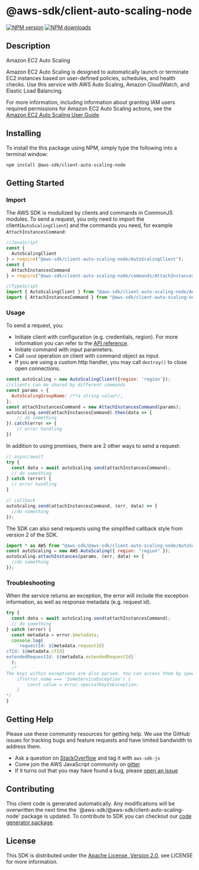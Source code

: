 # @aws-sdk/client-auto-scaling-node

[![NPM version](https://img.shields.io/npm/v/@aws-sdk/client-auto-scaling-node/preview.svg)](https://www.npmjs.com/package/@aws-sdk/client-auto-scaling-node)
[![NPM downloads](https://img.shields.io/npm/dm/@aws-sdk/client-auto-scaling-node.svg)](https://www.npmjs.com/package/@aws-sdk/client-auto-scaling-node)

## Description

<fullname>Amazon EC2 Auto Scaling</fullname> <p>Amazon EC2 Auto Scaling is designed to automatically launch or terminate EC2 instances based on user-defined policies, schedules, and health checks. Use this service with AWS Auto Scaling, Amazon CloudWatch, and Elastic Load Balancing.</p> <p>For more information, including information about granting IAM users required permissions for Amazon EC2 Auto Scaling actions, see the <a href="https://docs.aws.amazon.com/autoscaling/ec2/userguide/what-is-amazon-ec2-auto-scaling.html">Amazon EC2 Auto Scaling User Guide</a>.</p>

## Installing

To install the this package using NPM, simply type the following into a terminal window:

```
npm install @aws-sdk/client-auto-scaling-node
```

## Getting Started

### Import

The AWS SDK is modulized by clients and commands in CommonJS modules. To send a request, you only need to import the client(`AutoScalingClient`) and the commands you need, for example `AttachInstancesCommand`:

```javascript
//JavaScript
const {
  AutoScalingClient
} = require("@aws-sdk/client-auto-scaling-node/AutoScalingClient");
const {
  AttachInstancesCommand
} = require("@aws-sdk/client-auto-scaling-node/commands/AttachInstancesCommand");
```

```javascript
//TypeScript
import { AutoScalingClient } from "@aws-sdk/client-auto-scaling-node/AutoScalingClient";
import { AttachInstancesCommand } from "@aws-sdk/client-auto-scaling-node/commands/AttachInstancesCommand";
```

### Usage

To send a request, you:

- Initiate client with configuration (e.g. credentials, region). For more information you can refer to the [API reference][].
- Initiate command with input parameters.
- Call `send` operation on client with command object as input.
- If you are using a custom http handler, you may call `destroy()` to close open connections.

```javascript
const autoScaling = new AutoScalingClient({region: 'region'});
//clients can be shared by different commands
const params = {
  AutoScalingGroupName: /**a string value*/,
};
const attachInstancesCommand = new AttachInstancesCommand(params);
autoScaling.send(attachInstancesCommand).then(data => {
    // do something
}).catch(error => {
    // error handling
})
```

In addition to using promises, there are 2 other ways to send a request:

```javascript
// async/await
try {
  const data = await autoScaling.send(attachInstancesCommand);
  // do something
} catch (error) {
  // error handling
}
```

```javascript
// callback
autoScaling.send(attachInstancesCommand, (err, data) => {
  //do something
});
```

The SDK can also send requests using the simplified callback style from version 2 of the SDK.

```javascript
import * as AWS from "@aws-sdk/@aws-sdk/client-auto-scaling-node/AutoScaling";
const autoScaling = new AWS.AutoScaling({ region: "region" });
autoScaling.attachInstances(params, (err, data) => {
  //do something
});
```

### Troubleshooting

When the service returns an exception, the error will include the exception information, as well as response metadata (e.g. request id).

```javascript
try {
  const data = await autoScaling.send(attachInstancesCommand);
  // do something
} catch (error) {
  const metadata = error.$metadata;
  console.log(
    `requestId: ${metadata.requestId}
cfId: ${metadata.cfId}
extendedRequestId: ${metadata.extendedRequestId}`
  );
  /*
The keys within exceptions are also parsed. You can access them by specifying exception names:
    if(error.name === 'SomeServiceException') {
        const value = error.specialKeyInException;
    }
*/
}
```

## Getting Help

Please use these community resources for getting help. We use the GitHub issues for tracking bugs and feature requests and have limited bandwidth to address them.

- Ask a question on [StackOverflow](https://stackoverflow.com/questions/tagged/aws-sdk-js) and tag it with `aws-sdk-js`
- Come join the AWS JavaScript community on [gitter](https://gitter.im/aws/aws-sdk-js-v3)
- If it turns out that you may have found a bug, please [open an issue](https://github.com/aws/aws-sdk-js-v3/issues)

## Contributing

This client code is generated automatically. Any modifications will be overwritten the next time the `@aws-sdk/@aws-sdk/client-auto-scaling-node' package is updated. To contribute to SDK you can checkout our [code generator package][].

## License

This SDK is distributed under the
[Apache License, Version 2.0](http://www.apache.org/licenses/LICENSE-2.0),
see LICENSE for more information.

[code generator package]: https://github.com/aws/aws-sdk-js-v3/tree/master/packages/service-types-generator
[api reference]: https://docs.aws.amazon.com/AWSJavaScriptSDK/latest/
